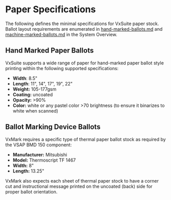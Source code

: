 # Paper Specifications

The following defines the minimal specifications for VxSuite paper stock. Ballot layout requirements are enumerated in [hand-marked-ballots.md](../system-overview/hand-marked-ballots.md "mention") and [machine-marked-ballots.md](../system-overview/machine-marked-ballots.md "mention") in the System Overview.

## Hand Marked Paper Ballots

VxSuite supports a wide range of paper for hand-marked paper ballot style printing within the following supported specifications:

* **Width**: 8.5"
* **Length**: 11", 14", 17", 19", 22"
* **Weight:** 105-177gsm
* **Coating:** uncoated
* **Opacity:** >90%
* **Color:** white or any pastel color >70 brightness (to ensure it binarizes to white when scanned)

## Ballot Marking Device Ballots

VxMark requires a specific type of thermal paper ballot stock as required by the VSAP BMD 150 component:

* **Manufacturer:** Mitsubishi
* **Model:** Thermoscript TF 1467
* **Width:** 8"
* **Length:** 13.25"

VxMark also expects each sheet of thermal paper stock to have a corner cut and instructional message printed on the uncoated (back) side for proper ballot orientation.
